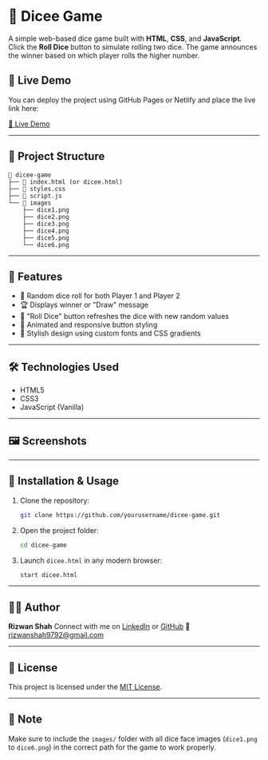 # 🎲 Dicee Game

A simple web-based dice game built with **HTML**, **CSS**, and **JavaScript**. Click the **Roll Dice** button to simulate rolling two dice. The game announces the winner based on which player rolls the higher number.

## 🚀 Live Demo

You can deploy the project using GitHub Pages or Netlify and place the live link here:

[🔗 Live Demo](https://yourusername.github.io/dicee-game/)&#x20;

---

## 📁 Project Structure

```
📆 dicee-game
├── 📄 index.html (or dicee.html)
├── 📄 styles.css
├── 📄 script.js
└── 📁 images
    ├── dice1.png
    ├── dice2.png
    ├── dice3.png
    ├── dice4.png
    ├── dice5.png
    └── dice6.png
```

---

## 🧹 Features

* 🎲 Random dice roll for both Player 1 and Player 2
* 🏆 Displays winner or "Draw" message
* 🔁 "Roll Dice" button refreshes the dice with new random values
* 💅 Animated and responsive button styling
* 🎨 Stylish design using custom fonts and CSS gradients

---

## 🛠️ Technologies Used

* HTML5
* CSS3
* JavaScript (Vanilla)

---

## 🖼️ Screenshots

---

## 📆 Installation & Usage

1. Clone the repository:

   ```bash
   git clone https://github.com/yourusername/dicee-game.git
   ```

2. Open the project folder:

   ```bash
   cd dicee-game
   ```

3. Launch `dicee.html` in any modern browser:

   ```bash
   start dicee.html
   ```

---

## 🙇‍♂️ Author

**Rizwan Shah**
Connect with me on [LinkedIn](https://www.linkedin.com/) or [GitHub](https://github.com/yourusername)
📧 [rizwanshah9792@gmail.com](mailto:rizwanshah9792@gmail.com)

---

## 📜 License

This project is licensed under the [MIT License](LICENSE).

---

## 📌 Note

Make sure to include the `images/` folder with all dice face images (`dice1.png` to `dice6.png`) in the correct path for the game to work properly.
